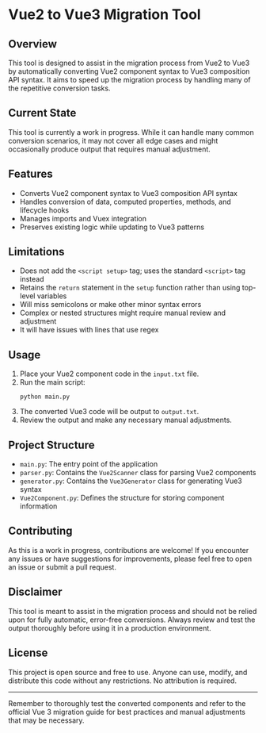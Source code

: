 # Vue2 to Vue3 Migration Tool

## Overview
This tool is designed to assist in the migration process from Vue2 to Vue3 by automatically converting Vue2 component syntax to Vue3 composition API syntax. It aims to speed up the migration process by handling many of the repetitive conversion tasks.

## Current State
This tool is currently a work in progress. While it can handle many common conversion scenarios, it may not cover all edge cases and might occasionally produce output that requires manual adjustment.

## Features
- Converts Vue2 component syntax to Vue3 composition API syntax
- Handles conversion of data, computed properties, methods, and lifecycle hooks
- Manages imports and Vuex integration
- Preserves existing logic while updating to Vue3 patterns

## Limitations
- Does not add the `<script setup>` tag; uses the standard `<script>` tag instead
- Retains the `return` statement in the `setup` function rather than using top-level variables
- Will miss semicolons or make other minor syntax errors
- Complex or nested structures might require manual review and adjustment
- It will have issues with lines that use regex

## Usage
1. Place your Vue2 component code in the `input.txt` file.
2. Run the main script:
   ```
   python main.py
   ```
3. The converted Vue3 code will be output to `output.txt`.
4. Review the output and make any necessary manual adjustments.

## Project Structure
- `main.py`: The entry point of the application
- `parser.py`: Contains the `Vue2Scanner` class for parsing Vue2 components
- `generator.py`: Contains the `Vue3Generator` class for generating Vue3 syntax
- `Vue2Component.py`: Defines the structure for storing component information

## Contributing
As this is a work in progress, contributions are welcome! If you encounter any issues or have suggestions for improvements, please feel free to open an issue or submit a pull request.

## Disclaimer
This tool is meant to assist in the migration process and should not be relied upon for fully automatic, error-free conversions. Always review and test the output thoroughly before using it in a production environment.

## License
This project is open source and free to use. Anyone can use, modify, and distribute this code without any restrictions. No attribution is required.

---

Remember to thoroughly test the converted components and refer to the official Vue 3 migration guide for best practices and manual adjustments that may be necessary.

